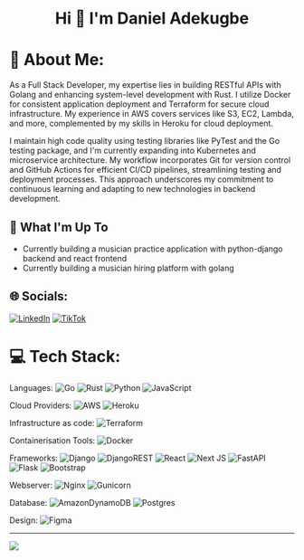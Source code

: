 <h1 align="center">Hi 👋 I'm Daniel Adekugbe</h1>


# 💫 About Me:
As a Full Stack Developer, my expertise lies in building RESTful APIs with Golang and enhancing system-level development with Rust. I utilize Docker for consistent application deployment and Terraform for secure cloud infrastructure. My experience in AWS covers services like S3, EC2, Lambda, and more, complemented by my skills in Heroku for cloud deployment.

I maintain high code quality using testing libraries like PyTest and the Go testing package, and I'm currently expanding into Kubernetes and microservice architecture. My workflow incorporates Git for version control and GitHub Actions for efficient CI/CD pipelines, streamlining testing and deployment processes. This approach underscores my commitment to continuous learning and adapting to new technologies in backend development.

## 🚀 What I'm Up To

- Currently building a musician practice application with python-django backend and react frontend
- Currently building a musician hiring platform with golang 



## 🌐 Socials:
[![LinkedIn](https://img.shields.io/badge/LinkedIn-%230077B5.svg?logo=linkedin&logoColor=white)](https://www.linkedin.com/in/daniel-adekugbe-11a71859/) [![TikTok](https://img.shields.io/badge/TikTok-%23000000.svg?logo=TikTok&logoColor=white)](https://tiktok.com/@dandevcloud) 

# 💻 Tech Stack:
Languages:
![Go](https://img.shields.io/badge/go-%2300ADD8.svg?style=flat&logo=go&logoColor=white) 
![Rust](https://img.shields.io/badge/rust-E57324?style=flat&logo=rust&logoColor=white)
![Python](https://img.shields.io/badge/python-3670A0?style=flat&logo=python&logoColor=ffdd54) 
![JavaScript](https://img.shields.io/badge/javascript-%23323330.svg?style=flat&logo=javascript&logoColor=%23F7DF1E) 

Cloud Providers:
![AWS](https://img.shields.io/badge/AWS-%23FF9900.svg?style=flat&logo=amazon-aws&logoColor=white)
![Heroku](https://img.shields.io/badge/heroku-%23430098.svg?style=flat&logo=heroku&logoColor=white) 

Infrastructure as code:
![Terraform](https://img.shields.io/badge/terraform-%235835CC.svg?style=flat&logo=terraform&logoColor=white)


Containerisation Tools:
![Docker](https://img.shields.io/badge/docker-%230db7ed.svg?style=flat&logo=docker&logoColor=white) 


Frameworks:
![Django](https://img.shields.io/badge/django-%23092E20.svg?style=flat&logo=django&logoColor=white) 
![DjangoREST](https://img.shields.io/badge/DJANGO-REST-ff1709?style=flat&logo=django&logoColor=white&color=ff1709&labelColor=gray) 
![React](https://img.shields.io/badge/react-%2320232a.svg?style=flat&logo=react&logoColor=%2361DAFB) 
![Next JS](https://img.shields.io/badge/Next-black?style=flat&logo=next.js&logoColor=white) 
![FastAPI](https://img.shields.io/badge/FastAPI-005571?style=flat&logo=fastapi) 
![Flask](https://img.shields.io/badge/flask-%23000.svg?style=flat&logo=flask&logoColor=white) 
![Bootstrap](https://img.shields.io/badge/bootstrap-%238511FA.svg?style=flat&logo=bootstrap&logoColor=white) 


Webserver:
![Nginx](https://img.shields.io/badge/nginx-%23009639.svg?style=flat&logo=nginx&logoColor=white)
![Gunicorn](https://img.shields.io/badge/Gunicorn-%23009639.svg?style=flat&logo=Gunicorn&logoColor=white) 


Database:
![AmazonDynamoDB](https://img.shields.io/badge/Amazon%20DynamoDB-4053D6?style=flat&logo=Amazon%20DynamoDB&logoColor=white) 
![Postgres](https://img.shields.io/badge/postgres-%23316192.svg?style=flat&logo=postgresql&logoColor=white) 


Design:
![Figma](https://img.shields.io/badge/figma-%23F24E1E.svg?style=flat&logo=figma&logoColor=white) 



---
[![](https://visitcount.itsvg.in/api?id=Dandiggas&icon=0&color=0)](https://visitcount.itsvg.in)

<!-- Proudly created with GPRM ( https://gprm.itsvg.in ) -->
